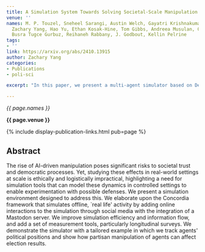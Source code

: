 ```yaml
---
title: A Simulation System Towards Solving Societal-Scale Manipulation
venue: ''
names: M. P. Touzel, Sneheel Sarangi, Austin Welch, Gayatri Krishnakumar, Dan Zhao,
  Zachary Yang, Hao Yu, Ethan Kosak-Hine, Tom Gibbs, Andreea Musulan, Camille Thibault,
  Busra Tugce Gurbuz, Reihaneh Rabbany, J. Godbout, Kellin Pelrine
tags:
- ''
link: https://arxiv.org/abs/2410.13915
author: Zachary Yang
categories: 
- Publications
- poli-sci

excerpt: "In this paper, we present a multi-agent simulator based on Deepmind's Concordia, a software library for LLM-based multi-agent simulations of real world human experience. Our unique contribution is the addition of an online social media environment component as well as agent persona generation from measured psychological trait survey data. We demonstrate the simulator by simulating a 100-agent town election under different manipulation conditions. Through longitudinal surveys, we show via our custom dashboard the effects of manipulation in altering the outcome of elections."

---
```


*{{ page.names }}*

**{{ page.venue }}**

{% include display-publication-links.html pub=page %}

## Abstract

The rise of AI-driven manipulation poses significant risks to societal trust and democratic processes. Yet, studying these effects in real-world settings at scale is ethically and logistically impractical, highlighting a need for simulation tools that can model these dynamics in controlled settings to enable experimentation with possible defenses. We present a simulation environment designed to address this. We elaborate upon the Concordia framework that simulates offline, `real life' activity by adding online interactions to the simulation through social media with the integration of a Mastodon server. We improve simulation efficiency and information flow, and add a set of measurement tools, particularly longitudinal surveys. We demonstrate the simulator with a tailored example in which we track agents' political positions and show how partisan manipulation of agents can affect election results.